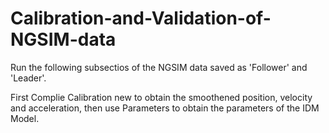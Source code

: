 # Calibration-and-Validation-of-NGSIM-data
Run the following subsectios of the NGSIM data saved as 'Follower' and 'Leader'.

First Complie Calibration new to obtain the smoothened position, velocity and acceleration, then use Parameters to obtain the parameters of the IDM Model.
